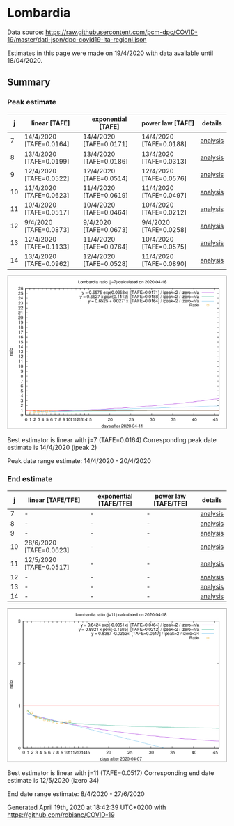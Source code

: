 # Lombardia


Data source: https://raw.githubusercontent.com/pcm-dpc/COVID-19/master/dati-json/dpc-covid19-ita-regioni.json

Estimates in this page were made on 19/4/2020 with data available until 18/04/2020.


## Summary 

### Peak estimate 
|j|linear [TAFE]|exponential [TAFE]|power law [TAFE]|details|
|---|----|-----------|---------|-------|
|7|14/4/2020 [TAFE=0.0164]|14/4/2020 [TAFE=0.0171]|14/4/2020 [TAFE=0.0188]|[analysis](COVID-19_lombardia_j7_2020-04-18.md)|
|8|13/4/2020 [TAFE=0.0199]|13/4/2020 [TAFE=0.0186]|13/4/2020 [TAFE=0.0313]|[analysis](COVID-19_lombardia_j8_2020-04-18.md)|
|9|12/4/2020 [TAFE=0.0522]|12/4/2020 [TAFE=0.0514]|12/4/2020 [TAFE=0.0576]|[analysis](COVID-19_lombardia_j9_2020-04-18.md)|
|10|11/4/2020 [TAFE=0.0623]|11/4/2020 [TAFE=0.0619]|11/4/2020 [TAFE=0.0497]|[analysis](COVID-19_lombardia_j10_2020-04-18.md)|
|11|10/4/2020 [TAFE=0.0517]|10/4/2020 [TAFE=0.0464]|10/4/2020 [TAFE=0.0212]|[analysis](COVID-19_lombardia_j11_2020-04-18.md)|
|12|9/4/2020 [TAFE=0.0873]|9/4/2020 [TAFE=0.0673]|9/4/2020 [TAFE=0.0258]|[analysis](COVID-19_lombardia_j12_2020-04-18.md)|
|13|12/4/2020 [TAFE=0.1133]|11/4/2020 [TAFE=0.0764]|10/4/2020 [TAFE=0.0575]|[analysis](COVID-19_lombardia_j13_2020-04-18.md)|
|14|13/4/2020 [TAFE=0.0962]|12/4/2020 [TAFE=0.0528]|11/4/2020 [TAFE=0.0890]|[analysis](COVID-19_lombardia_j14_2020-04-18.md)|

![best peak estimate](COVID-19_lombardia_j7_2020-04-18.png)

Best estimator is linear with j=7 (TAFE=0.0164)
Corresponding peak date estimate is 14/4/2020 (ipeak 2)


Peak date range estimate: 14/4/2020 - 20/4/2020

### End estimate 
|j|linear [TAFE/TFE]|exponential [TAFE/TFE]|power law [TAFE/TFE]|details|
|---|----|-----------|---------|-------|
|7|-|-|-|[analysis](COVID-19_lombardia_j7_2020-04-18.md)|
|8|-|-|-|[analysis](COVID-19_lombardia_j8_2020-04-18.md)|
|9|-|-|-|[analysis](COVID-19_lombardia_j9_2020-04-18.md)|
|10|28/6/2020 [TAFE=0.0623]|-|-|[analysis](COVID-19_lombardia_j10_2020-04-18.md)|
|11|12/5/2020 [TAFE=0.0517]|-|-|[analysis](COVID-19_lombardia_j11_2020-04-18.md)|
|12|-|-|-|[analysis](COVID-19_lombardia_j12_2020-04-18.md)|
|13|-|-|-|[analysis](COVID-19_lombardia_j13_2020-04-18.md)|
|14|-|-|-|[analysis](COVID-19_lombardia_j14_2020-04-18.md)|

![best zero estimate](COVID-19_lombardia_j11_2020-04-18.png)

Best estimator is linear with j=11 (TAFE=0.0517)
Corresponding end date estimate is 12/5/2020 (izero 34)


End date range estimate: 8/4/2020 - 27/6/2020

Generated April 19th, 2020 at 18:42:39 UTC+0200 with https://github.com/robianc/COVID-19
